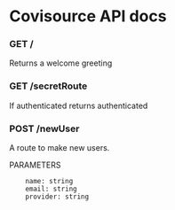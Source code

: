 # Covisource API docs

### GET /

Returns a welcome greeting

### GET /secretRoute

If authenticated returns authenticated

### POST /newUser

A route to make new users.

PARAMETERS

```
    name: string
    email: string
    provider: string
```

